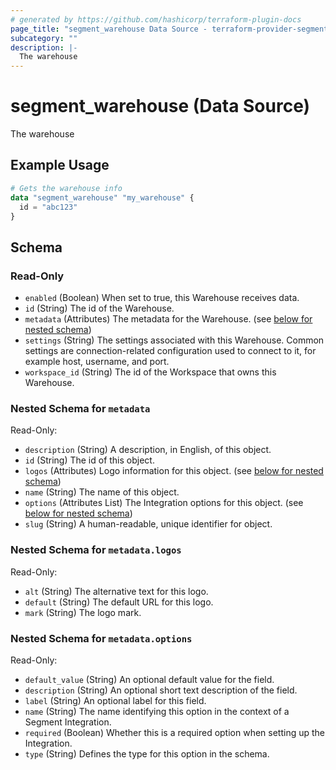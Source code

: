 ```yaml
---
# generated by https://github.com/hashicorp/terraform-plugin-docs
page_title: "segment_warehouse Data Source - terraform-provider-segment"
subcategory: ""
description: |-
  The warehouse
---
```


# segment_warehouse (Data Source)

The warehouse

## Example Usage

```terraform
# Gets the warehouse info
data "segment_warehouse" "my_warehouse" {
  id = "abc123"
}
```

<!-- schema generated by tfplugindocs -->
## Schema

### Read-Only

- `enabled` (Boolean) When set to true, this Warehouse receives data.
- `id` (String) The id of the Warehouse.
- `metadata` (Attributes) The metadata for the Warehouse. (see [below for nested schema](#nestedatt--metadata))
- `settings` (String) The settings associated with this Warehouse.  Common settings are connection-related configuration used to connect to it, for example host, username, and port.
- `workspace_id` (String) The id of the Workspace that owns this Warehouse.

<a id="nestedatt--metadata"></a>
### Nested Schema for `metadata`

Read-Only:

- `description` (String) A description, in English, of this object.
- `id` (String) The id of this object.
- `logos` (Attributes) Logo information for this object. (see [below for nested schema](#nestedatt--metadata--logos))
- `name` (String) The name of this object.
- `options` (Attributes List) The Integration options for this object. (see [below for nested schema](#nestedatt--metadata--options))
- `slug` (String) A human-readable, unique identifier for object.

<a id="nestedatt--metadata--logos"></a>
### Nested Schema for `metadata.logos`

Read-Only:

- `alt` (String) The alternative text for this logo.
- `default` (String) The default URL for this logo.
- `mark` (String) The logo mark.


<a id="nestedatt--metadata--options"></a>
### Nested Schema for `metadata.options`

Read-Only:

- `default_value` (String) An optional default value for the field.
- `description` (String) An optional short text description of the field.
- `label` (String) An optional label for this field.
- `name` (String) The name identifying this option in the context of a Segment Integration.
- `required` (Boolean) Whether this is a required option when setting up the Integration.
- `type` (String) Defines the type for this option in the schema.
